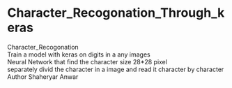 # Character_Recogonation_Through_keras
Character_Recogonation 
<br> Train a model with keras on digits in a any images
<br> Neural Network that find the character size 28*28 pixel 
<br>separately divid the character in a image and read it character by character
<br> Author Shaheryar Anwar
